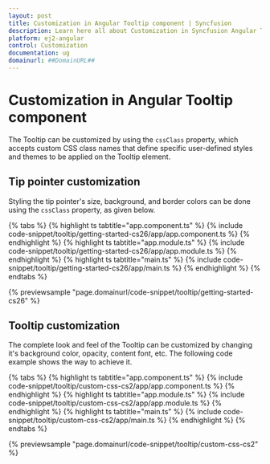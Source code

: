 ```yaml
---
layout: post
title: Customization in Angular Tooltip component | Syncfusion
description: Learn here all about Customization in Syncfusion Angular Tooltip component of Syncfusion Essential JS 2 and more.
platform: ej2-angular
control: Customization 
documentation: ug
domainurl: ##DomainURL##
---
```


# Customization in Angular Tooltip component

The Tooltip can be customized by using the `cssClass` property, which accepts custom CSS class names that define specific user-defined
 styles and themes to be applied on the Tooltip element.

## Tip pointer customization

Styling the tip pointer's size, background, and border colors can be done using the `cssClass` property, as given below.

{% tabs %}
{% highlight ts tabtitle="app.component.ts" %}
{% include code-snippet/tooltip/getting-started-cs26/app/app.component.ts %}
{% endhighlight %}
{% highlight ts tabtitle="app.module.ts" %}
{% include code-snippet/tooltip/getting-started-cs26/app/app.module.ts %}
{% endhighlight %}
{% highlight ts tabtitle="main.ts" %}
{% include code-snippet/tooltip/getting-started-cs26/app/main.ts %}
{% endhighlight %}
{% endtabs %}
  
{% previewsample "page.domainurl/code-snippet/tooltip/getting-started-cs26" %}

## Tooltip customization

The complete look and feel of the Tooltip can be customized by changing it's background color, opacity, content font, etc.
 The following code example shows the way to achieve it.

{% tabs %}
{% highlight ts tabtitle="app.component.ts" %}
{% include code-snippet/tooltip/custom-css-cs2/app/app.component.ts %}
{% endhighlight %}
{% highlight ts tabtitle="app.module.ts" %}
{% include code-snippet/tooltip/custom-css-cs2/app/app.module.ts %}
{% endhighlight %}
{% highlight ts tabtitle="main.ts" %}
{% include code-snippet/tooltip/custom-css-cs2/app/main.ts %}
{% endhighlight %}
{% endtabs %}
  
{% previewsample "page.domainurl/code-snippet/tooltip/custom-css-cs2" %}
